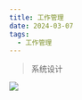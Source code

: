 ```yaml
---
title: 工作管理
date: 2024-03-07
tags:
  - 工作管理
---
```


> 系统设计

![](/posts/images/km/SystemDesign.webp)
